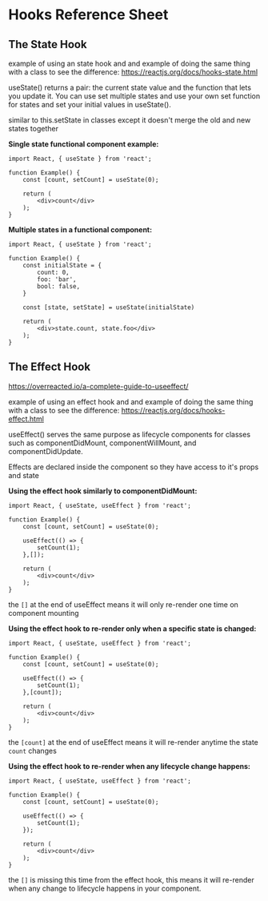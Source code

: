 # __Hooks Reference Sheet__

## The State Hook

example of using an state hook and and example of doing the same thing with a class to see the difference: https://reactjs.org/docs/hooks-state.html 

useState() returns a pair: the current state value and the function that lets you update it. You can use set multiple states and use your own set function for states and set your initial values in useState().

similar to this.setState in classes except it doesn't merge the old and new states together

__Single state functional component example:__

```
import React, { useState } from 'react';

function Example() {
    const [count, setCount] = useState(0);

    return (
        <div>count</div>
    );
}
```
__Multiple states in a functional component:__
```
import React, { useState } from 'react';

function Example() {
    const initialState = {
        count: 0,
        foo: 'bar',
        bool: false,
    }

    const [state, setState] = useState(initialState)

    return (
        <div>state.count, state.foo</div>
    );
}
```

## The Effect Hook 
https://overreacted.io/a-complete-guide-to-useeffect/

example of using an effect hook and and example of doing the same thing with a class to see the difference: https://reactjs.org/docs/hooks-effect.html

useEffect() serves the same purpose as lifecycle components for classes such as componentDidMount, componentWillMount, and componentDidUpdate.

Effects are declared inside the component so they have access to it's props and state

__Using the effect hook similarly to componentDidMount:__
```
import React, { useState, useEffect } from 'react';

function Example() {
    const [count, setCount] = useState(0);

    useEffect(() => {
        setCount(1);
    },[]);

    return (
        <div>count</div>
    );
}
```
the `[]` at the end of useEffect means it will only re-render one time on component mounting

__Using the effect hook to re-render only when a specific state is changed:__
```
import React, { useState, useEffect } from 'react';

function Example() {
    const [count, setCount] = useState(0);

    useEffect(() => {
        setCount(1);
    },[count]);

    return (
        <div>count</div>
    );
}
```
the `[count]` at the end of useEffect means it will re-render anytime the state `count` changes

__Using the effect hook to re-render when any lifecycle change happens:__
```
import React, { useState, useEffect } from 'react';

function Example() {
    const [count, setCount] = useState(0);

    useEffect(() => {
        setCount(1);
    });

    return (
        <div>count</div>
    );
}
```
the `[]` is missing this time from the effect hook, this means it will re-render when any change to lifecycle happens in your component.
